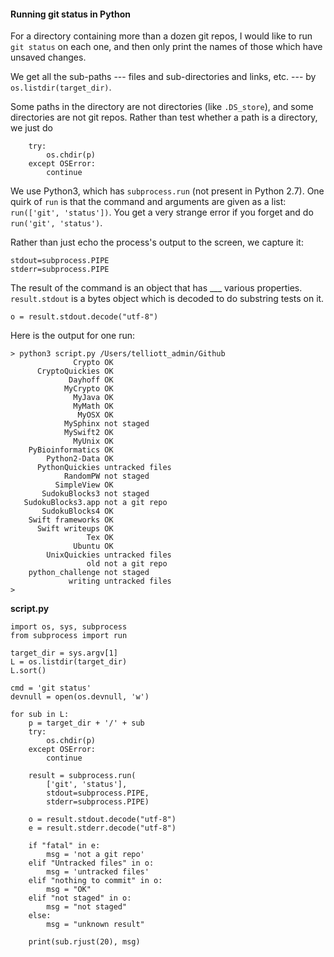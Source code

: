 #### Running git status in Python

For a directory containing more than a dozen git repos, I would like to run ``git status`` on each one, and then only print the names of those which have unsaved changes.  

We get all the sub-paths --- files and sub-directories and links, etc. --- by ``os.listdir(target_dir)``.

Some paths in the directory are not directories (like ``.DS_store``), and some directories are not git repos.  Rather than test whether a path is a directory, we just do

```
    try:
        os.chdir(p)
    except OSError:
        continue
```

We use Python3, which has ``subprocess.run`` (not present in Python 2.7).  One quirk of ``run`` is that the command and arguments are given as a list:  ``run(['git', 'status'])``.  You get a very strange error if you forget and do ``run('git', 'status')``.

Rather than just echo the process's output to the screen, we capture it:

```
stdout=subprocess.PIPE
stderr=subprocess.PIPE
```

The result of the command is an object that has ___ various properties.  ``result.stdout`` is a bytes object which is decoded to do substring tests on it.

```
o = result.stdout.decode("utf-8")
```

Here is the output for one run:

```
> python3 script.py /Users/telliott_admin/Github 
              Crypto OK
      CryptoQuickies OK
             Dayhoff OK
            MyCrypto OK
              MyJava OK
              MyMath OK
               MyOSX OK
            MySphinx not staged
            MySwift2 OK
              MyUnix OK
    PyBioinformatics OK
        Python2-Data OK
      PythonQuickies untracked files
            RandomPW not staged
          SimpleView OK
       SudokuBlocks3 not staged
   SudokuBlocks3.app not a git repo
       SudokuBlocks4 OK
    Swift frameworks OK
      Swift writeups OK
                 Tex OK
              Ubuntu OK
        UnixQuickies untracked files
                 old not a git repo
    python_challenge not staged
             writing untracked files
> 
```

**script.py**

```
import os, sys, subprocess
from subprocess import run

target_dir = sys.argv[1]
L = os.listdir(target_dir)
L.sort()

cmd = 'git status'
devnull = open(os.devnull, 'w')

for sub in L:
    p = target_dir + '/' + sub
    try:
        os.chdir(p)
    except OSError:
        continue
        
    result = subprocess.run(
        ['git', 'status'], 
        stdout=subprocess.PIPE,
        stderr=subprocess.PIPE)
    
    o = result.stdout.decode("utf-8")
    e = result.stderr.decode("utf-8")
     
    if "fatal" in e:
        msg = 'not a git repo'
    elif "Untracked files" in o:
        msg = 'untracked files'
    elif "nothing to commit" in o:
        msg = "OK"
    elif "not staged" in o:
        msg = "not staged"
    else:
        msg = "unknown result"
        
    print(sub.rjust(20), msg)
```